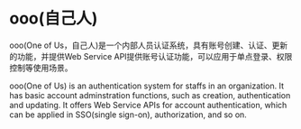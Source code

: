 # ooo(自己人)

ooo(One of Us，自己人)是一个内部人员认证系统，具有账号创建、认证、更新的功能，并提供Web Service API提供账号认证功能，可以应用于单点登录、权限控制等使用场景。

ooo(One of Us) is an authentication system for staffs in an organization. It has basic account adminstration functions, such as creation, authentication and updating. It offers Web Service APIs for account authentication, which can be applied in SSO(single sign-on), authorization, and so on.
